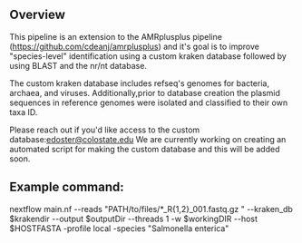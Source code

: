 Overview
--------

This pipeline is an extension to the AMRplusplus pipeline (https://github.com/cdeanj/amrplusplus) and it's goal is to improve "species-level" identification using a custom kraken database followed by using BLAST and the nr/nt database. 

The custom kraken database includes refseq's genomes for bacteria, archaea, and viruses. Additionally,prior to database creation the plasmid sequences in reference genomes were isolated and classified to their own taxa ID. 

Please reach out if you'd like access to the custom database:edoster@colostate.edu
We are currently working on creating an automated script for making the custom database and this will be added soon.

## Example command:
nextflow main.nf --reads "PATH/to/files/*_R{1,2}_001.fastq.gz " --kraken_db $krakendir --output $outputDir --threads 1 -w $workingDIR --host $HOSTFASTA -profile local -species "Salmonella enterica"

